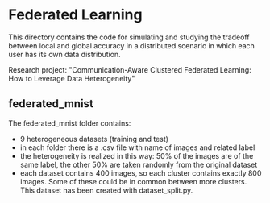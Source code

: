# Federated Learning

This directory contains the code for simulating and studying the tradeoff between local and global accuracy in a distributed scenario
in which each user has its own data distribution.

Research project: "Communication-Aware Clustered Federated Learning: How to Leverage Data Heterogeneity"

## federated_mnist 
The federated_mnist folder contains:
- 9 heterogeneous datasets (training and test)
- in each folder there is a .csv file with name of images and related label
- the heterogeneity is realized in this way: 50% of the images are of the same label, the other 50% are taken randomly from the original dataset
- each dataset contains 400 images, so each cluster contains exactly 800 images. Some of these could be in common between more clusters.
This dataset has been created with dataset_split.py.
